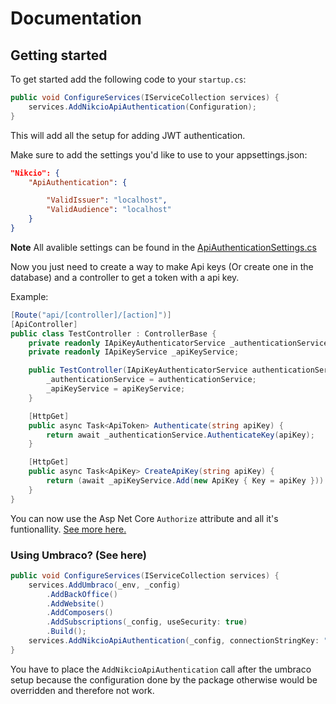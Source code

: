 # Documentation

## Getting started
To get started add the following code to your `startup.cs`:

```csharp
public void ConfigureServices(IServiceCollection services) {
    services.AddNikcioApiAuthentication(Configuration);
}
```

This will add all the setup for adding JWT authentication.

Make sure to add the settings you'd like to use to your appsettings.json:

```json
"Nikcio": {
    "ApiAuthentication": {

        "ValidIssuer": "localhost",
        "ValidAudience": "localhost"
    }
}
```

**Note** All avalible settings can be found in the [ApiAuthenticationSettings.cs](src\Nikcio.ApiAuthentication\Settings\Models\ApiAuthenticationSettings.cs)

Now you just need to create a way to make Api keys (Or create one in the database) and a controller to get a token with a api key.

Example:

```csharp
[Route("api/[controller]/[action]")]
[ApiController]
public class TestController : ControllerBase {
    private readonly IApiKeyAuthenticatorService _authenticationService;
    private readonly IApiKeyService _apiKeyService;

    public TestController(IApiKeyAuthenticatorService authenticationService, IApiKeyService apiKeyService) {
        _authenticationService = authenticationService;
        _apiKeyService = apiKeyService;
    }

    [HttpGet]
    public async Task<ApiToken> Authenticate(string apiKey) {
        return await _authenticationService.AuthenticateKey(apiKey);
    }

    [HttpGet]
    public async Task<ApiKey> CreateApiKey(string apiKey) {
        return (await _apiKeyService.Add(new ApiKey { Key = apiKey })).ReponseValue;
    }
}
```

You can now use the Asp Net Core `Authorize` attribute and all it's funtionallity. [See more here.](https://docs.microsoft.com/en-us/aspnet/core/security/authorization/simple?view=aspnetcore-6.0)

### Using Umbraco? (See here)
```csharp
public void ConfigureServices(IServiceCollection services) {
    services.AddUmbraco(_env, _config)
        .AddBackOffice()
        .AddWebsite()
        .AddComposers()
        .AddSubscriptions(_config, useSecurity: true)
        .Build();
    services.AddNikcioApiAuthentication(_config, connectionStringKey: "umbracoDbDSN");
}
```

You have to place the `AddNikcioApiAuthentication` call after the umbraco setup because the configuration done by the package otherwise would be overridden and therefore not work.